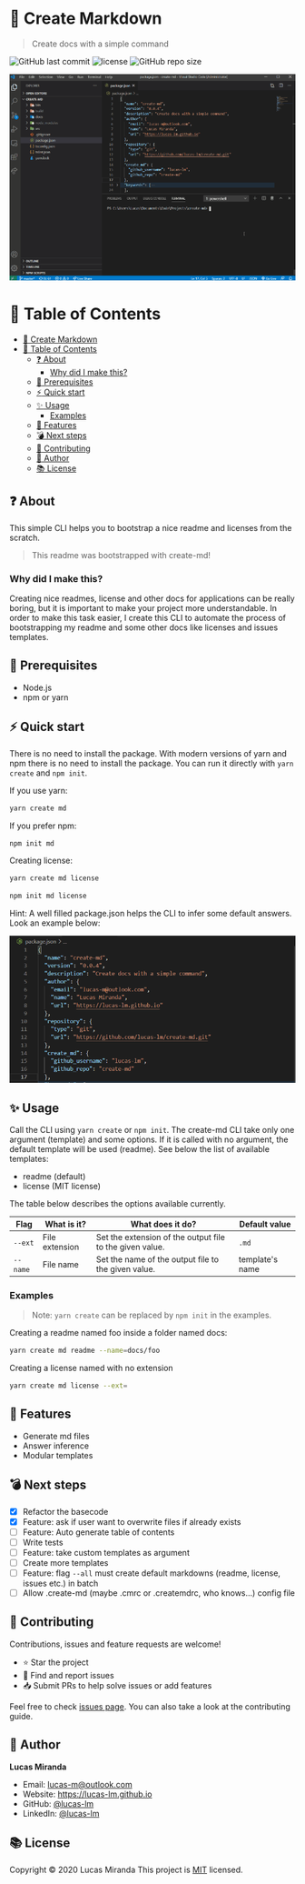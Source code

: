 # :information_desk_person: Create Markdown

> Create docs with a simple command

![GitHub last commit](https://img.shields.io/github/last-commit/lucas-lm/create-md)
![license](https://img.shields.io/github/license/lucas-lm/create-md)
![GitHub repo size](https://img.shields.io/github/repo-size/lucas-lm/create-md)

![demo](media/demo.gif)

# :pushpin: Table of Contents

- [:information_desk_person: Create Markdown](#information_desk_person-create-markdown)
- [:pushpin: Table of Contents](#pushpin-table-of-contents)
  - [:question: About](#question-about)
    - [Why did I make this?](#why-did-i-make-this)
  - [:eyes: Prerequisites](#eyes-prerequisites)
  - [:zap: Quick start](#zap-quick-start)
  - [:sparkles: Usage](#sparkles-usage)
    - [Examples](#examples)
  - [:rocket: Features](#rocket-features)
  - [:bomb: Next steps](#bomb-next-steps)
  - [:star2: Contributing](#star2-contributing)
  - [:bow: Author](#bow-author)
  - [:books: License](#books-license)

## :question: About

This simple CLI helps you to bootstrap a nice readme and licenses from the scratch.

> This readme was bootstrapped with create-md!

### Why did I make this?

Creating nice readmes, license and other docs for applications can be really boring, but it is important to make your project more understandable. In order to make this task easier, I create this CLI to automate the process of bootstrapping my readme and some other docs like licenses and issues templates.


## :eyes: Prerequisites

- Node.js
- npm or yarn

## :zap: Quick start

There is no need to install the package. With modern versions of yarn and npm there is no need to install the package. You can run it directly with `yarn create` and `npm init`.

If you use yarn:

```sh
yarn create md
```

If you prefer npm:

```sh
npm init md
```

Creating license:

```sh
yarn create md license
```
```sh
npm init md license
```

Hint: A well filled package.json helps the CLI to infer some default answers. Look an example below:

![package.json example](media/pkgexample.png)

## :sparkles: Usage

Call the CLI using `yarn create` or `npm init`. The create-md CLI take only one argument (template) and some options. If it is called with no argument, the default template will be used (readme). See below the list of available templates:

- readme (default)
- license (MIT license)

The table below describes the options available currently.

| Flag   | What is it? | What does it do? | Default value |
|--------|-------------|------------------| --------------|
| `--ext`  | File extension | Set the extension of the output file to the given value. | `.md` |
| `--name` | File name | Set the name of the output file to the given value. | template's name |

### Examples

> Note: `yarn create` can be replaced by `npm init` in the examples.

Creating a readme named foo inside a folder named docs:
```sh
yarn create md readme --name=docs/foo
```

Creating a license named with no extension
```sh
yarn create md license --ext=
```

## :rocket: Features

- Generate md files
- Answer inference
- Modular templates

## :bomb: Next steps

- [x] Refactor the basecode
- [x] Feature: ask if user want to overwrite files if already exists
- [ ] Feature: Auto generate table of contents
- [ ] Write tests
- [ ] Feature: take custom templates as argument
- [ ] Create more templates
- [ ] Feature: flag `--all` must create default markdowns (readme, license, issues etc.) in batch
- [ ] Allow .create-md (maybe .cmrc or .createmdrc, who knows...) config file

## :star2: Contributing

Contributions, issues and feature requests are welcome!

- ⭐️ Star the project
- 🐛 Find and report issues
- 📥 Submit PRs to help solve issues or add features

Feel free to check [issues page](https://github.com/lucas-lm/create-md/issues). You can also take a look at the contributing guide.

## :bow: Author

**Lucas Miranda** 
* Email: lucas-m@outlook.com
* Website: https://lucas-lm.github.io
* GitHub: [@lucas-lm](https://github.com/lucas-lm)
* LinkedIn: [@lucas-lm](https://linkedin.com/in/lucas-lm)

## :books: License

Copyright © 2020 Lucas Miranda
This project is [MIT](license.md) licensed.
